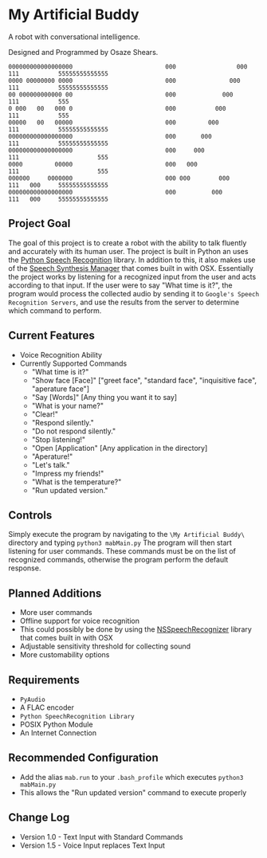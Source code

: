 My Artificial Buddy
===================

A robot with conversational intelligence.

Designed and Programmed by Osaze Shears.
```
000000000000000000                          000                 000              111           55555555555555
0000 00000000 0000                          000               000               111           55555555555555       
00 000000000000 00                          000             000                111           555
0 000   00   000 0                          000           000                 111           555
00000   00   00000                          000         000                  111           55555555555555           
000000000000000000                          000       000                   111           55555555555555
000000000000000000                          000     000                    111                      555
0000         00000                          000   000                     111                      555
000000     0000000                          000 000        000           111   000     55555555555555
000000000000000000                          000          000           111   000     55555555555555
```

Project Goal
------------
The goal of this project is to create a robot with the ability to talk fluently and accurately with its human user. The project is built in Python an uses the [Python Speech Recognition](https://pypi.python.org/pypi/SpeechRecognition/) library. In addition to this, it also makes use of the  [Speech Synthesis Manager](https://developer.apple.com/library/mac/documentation/Darwin/Reference/ManPages/man1/say.1.html) that comes built in with OSX. Essentially the project works by listening for a recognized input from the user and acts according to that input. If the user were to say "What time is it?", the program would process the collected audio by sending it to `Google's Speech Recognition Servers`, and use the results from the server to determine which command to perform.



Current Features
----------------
* Voice Recognition Ability
* Currently Supported Commands
  * "What time is it?"
  * "Show face [Face]" ["greet face", "standard face", "inquisitive face", "aperature face"]
  * "Say [Words]" [Any thing you want it to say]
  * "What is your name?"
  * "Clear!"
  * "Respond silently."
  * "Do not respond silently."
  * "Stop listening!"
  * "Open [Application" [Any application in the directory]
  * "Aperature!"
  * "Let's talk."
  * "Impress my friends!"
  * "What is the temperature?"
  * "Run updated version."
  

Controls
--------
Simply execute the program by navigating to the `\My Artificial Buddy\` directory and typing `python3 mabMain.py` The program will then start listening for user commands. These commands must be on the list of recognized commands, otherwise the program perform the default response.


Planned Additions
-----------------
* More user commands
* Offline support for voice recognition
 * This could possibly be done by using the [NSSpeechRecognizer](https://developer.apple.com/library/mac/documentation/Cocoa/Conceptual/Speech/Articles/RecognizeSpeech.html) library that comes built in with OSX
* Adjustable sensitivity threshold for collecting sound
* More customability options


Requirements
------------
* `PyAudio`
* A FLAC encoder
* `Python SpeechRecognition Library`
* POSIX Python Module
* An Internet Connection

Recommended Configuration
-------------------------
* Add the alias `mab.run` to your `.bash_profile` which executes `python3 mabMain.py`
 * This allows the "Run updated version" command to execute properly

Change Log
----------
* Version 1.0 - Text Input with Standard Commands
* Version 1.5 - Voice Input replaces Text Input
